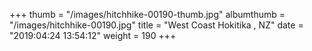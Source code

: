 +++
thumb = "/images/hitchhike-00190-thumb.jpg"
albumthumb = "/images/hitchhike-00190.jpg"
title = "West Coast Hokitika , NZ"
date = "2019:04:24 13:54:12"
weight = 190
+++
